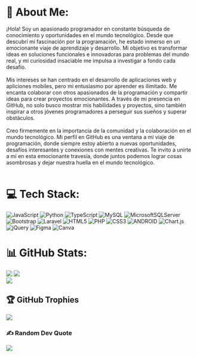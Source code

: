 # 💫 About Me:
¡Hola! Soy un apasionado programador en constante búsqueda de conocimiento y oportunidades en el mundo tecnológico. Desde que descubrí mi fascinación por la programación, he estado inmerso en un emocionante viaje de aprendizaje y desarrollo. Mi objetivo es transformar ideas en soluciones funcionales e innovadoras para problemas del mundo real, y mi curiosidad insaciable me impulsa a investigar a fondo cada desafío.<br><br>Mis intereses se han centrado en el desarrollo de aplicaciones web y apliciones mobiles, pero mi entusiasmo por aprender es ilimitado. Me encanta colaborar con otros apasionados de la programación y compartir ideas para crear proyectos emocionantes. A través de mi presencia en GitHub, no solo busco mostrar mis habilidades y proyectos, sino también inspirar a otros jóvenes programadores a perseguir sus sueños y superar obstáculos.<br><br>Creo firmemente en la importancia de la comunidad y la colaboración en el mundo tecnológico. Mi perfil en GitHub es una ventana a mi viaje de programación, donde siempre estoy abierto a nuevas oportunidades, desafíos interesantes y conexiones con mentes creativas. Te invito a unirte a mí en esta emocionante travesía, donde juntos podemos lograr cosas asombrosas y dejar nuestra huella en el mundo tecnológico.<br><br>


# 💻 Tech Stack:
![JavaScript](https://img.shields.io/badge/javascript-%23323330.svg?style=for-the-badge&logo=javascript&logoColor=%23F7DF1E) ![Python](https://img.shields.io/badge/python-3670A0?style=for-the-badge&logo=python&logoColor=ffdd54) ![TypeScript](https://img.shields.io/badge/typescript-%23007ACC.svg?style=for-the-badge&logo=typescript&logoColor=white) ![MySQL](https://img.shields.io/badge/mysql-%2300f.svg?style=for-the-badge&logo=mysql&logoColor=white) ![MicrosoftSQLServer](https://img.shields.io/badge/Microsoft%20SQL%20Sever-CC2927?style=for-the-badge&logo=microsoft%20sql%20server&logoColor=white) ![Bootstrap](https://img.shields.io/badge/bootstrap-%23563D7C.svg?style=for-the-badge&logo=bootstrap&logoColor=white) ![Laravel](https://img.shields.io/badge/laravel-%23FF2D20.svg?style=for-the-badge&logo=laravel&logoColor=white) ![HTML5](https://img.shields.io/badge/html5-%23E34F26.svg?style=for-the-badge&logo=html5&logoColor=white) ![PHP](https://img.shields.io/badge/php-%23777BB4.svg?style=for-the-badge&logo=php&logoColor=white) ![CSS3](https://img.shields.io/badge/css3-%231572B6.svg?style=for-the-badge&logo=css3&logoColor=white) ![ANDROID](https://img.shields.io/badge/android-%2320232a.svg?style=for-the-badge&logo=android&logoColor=%a4c639) ![Chart.js](https://img.shields.io/badge/chart.js-F5788D.svg?style=for-the-badge&logo=chart.js&logoColor=white) ![jQuery](https://img.shields.io/badge/jquery-%230769AD.svg?style=for-the-badge&logo=jquery&logoColor=white) 	![Figma](https://img.shields.io/badge/figma-%23F24E1E.svg?style=for-the-badge&logo=figma&logoColor=white) ![Canva](https://img.shields.io/badge/Canva-%2300C4CC.svg?style=for-the-badge&logo=Canva&logoColor=white)
# 📊 GitHub Stats:
![](https://github-readme-stats.vercel.app/api?username=CAJACHAGUA&theme=tokyonight&hide_border=false&include_all_commits=false&count_private=false)
![](https://github-readme-streak-stats.herokuapp.com/?user=CAJACHAGUA&theme=tokyonight&hide_border=false)<br/>
![](https://github-readme-stats.vercel.app/api/top-langs/?username=CAJACHAGUA&theme=tokyonight&hide_border=false&include_all_commits=false&count_private=false&layout=compact)

## 🏆 GitHub Trophies
![](https://github-profile-trophy.vercel.app/?username=CAJACHAGUA&theme=tokyonight&no-frame=false&no-bg=false&margin-w=4)

### ✍️ Random Dev Quote
![](https://quotes-github-readme.vercel.app/api?type=horizontal&theme=tokyonight)

<!--### 🔝 Top Contributed Repo
[](https://github-contributor-stats.vercel.app/api?username=CAJACHAGUA&limit=5&theme=dark&combine_all_yearly_contributions=true)

---
[![](https://visitcount.itsvg.in/api?id=CAJACHAGUA&icon=0&color=0)](https://visitcount.itsvg.in)

<!-- Proudly created with GPRM ( https://gprm.itsvg.in ) -->
